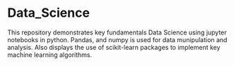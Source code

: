 # Data_Science
This repository demonstrates key fundamentals Data Science using jupyter notebooks in python. Pandas, and numpy is used for data munipulation and analysis. Also displays the use of scikit-learn packages to implement key machine learning algorithms.
